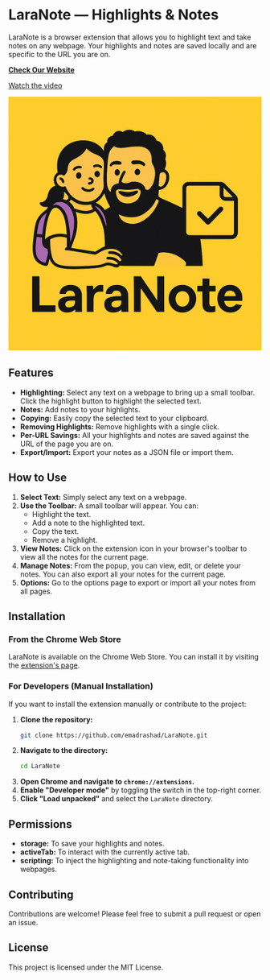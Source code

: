 # LaraNote — Highlights & Notes

LaraNote is a browser extension that allows you to highlight text and take notes on any webpage. Your highlights and notes are saved locally and are specific to the URL you are on.

<a href="https://emadrashad.github.io/LaraNote/" target="_blank"><strong>Check Our Website</strong></a>

<a href="https://www.youtube.com/watch?v=YD4A_fTl7t0" target="_blank">Watch the video</a>

![LaraNote screenshot](icons/Laranote-main.png)

## Features

* **Highlighting:** Select any text on a webpage to bring up a small toolbar. Click the highlight button to highlight the selected text.
* **Notes:** Add notes to your highlights.
* **Copying:** Easily copy the selected text to your clipboard.
* **Removing Highlights:** Remove highlights with a single click.
* **Per-URL Savings:** All your highlights and notes are saved against the URL of the page you are on.
* **Export/Import:** Export your notes as a JSON file or import them.

## How to Use

1. **Select Text:** Simply select any text on a webpage.
2. **Use the Toolbar:** A small toolbar will appear. You can:
   * Highlight the text.
   * Add a note to the highlighted text.
   * Copy the text.
   * Remove a highlight.
3. **View Notes:** Click on the extension icon in your browser's toolbar to view all the notes for the current page.
4. **Manage Notes:** From the popup, you can view, edit, or delete your notes. You can also export all your notes for the current page.
5. **Options:** Go to the options page to export or import all your notes from all pages.

## Installation

### From the Chrome Web Store

LaraNote is available on the Chrome Web Store. You can install it by visiting the [extension&#39;s page](https://chrome.google.com/webstore/detail/your-extension-id-here).

### For Developers (Manual Installation)

If you want to install the extension manually or contribute to the project:

1. **Clone the repository:**
   ```bash
   git clone https://github.com/emadrashad/LaraNote.git
   ```
2. **Navigate to the directory:**
   ```bash
   cd LaraNote
   ```
3. **Open Chrome and navigate to `chrome://extensions`.**
4. **Enable "Developer mode"** by toggling the switch in the top-right corner.
5. **Click "Load unpacked"** and select the `LaraNote` directory.

## Permissions

* **storage:** To save your highlights and notes.
* **activeTab:** To interact with the currently active tab.
* **scripting:** To inject the highlighting and note-taking functionality into webpages.

## Contributing

Contributions are welcome! Please feel free to submit a pull request or open an issue.

## License

This project is licensed under the MIT License.
